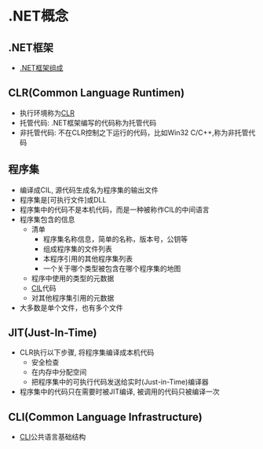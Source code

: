 # .NET概念

## .NET框架

- [.NET框架组成](dotNET_frame.md)

## CLR(Common Language Runtimen)

- 执行环境称为[CLR](dotNET_CLR.md)
- 托管代码: .NET框架编写的代码称为托管代码
- 非托管代码: 不在CLR控制之下运行的代码，比如Win32 C/C++,称为非托管代码

## 程序集

- 编译成CIL, 源代码生成名为程序集的输出文件
- 程序集是[可执行文件]或DLL
- 程序集中的代码不是本机代码，而是一种被称作CIL的中间语言
- 程序集包含的信息
  - 清单
    - 程序集名称信息，简单的名称，版本号，公钥等
    - 组成程序集的文件列表
    - 本程序引用的其他程序集列表
    - 一个关于哪个类型被包含在哪个程序集的地图
  - 程序中使用的类型的元数据
  - [CIL](dotNET_CIL.md)代码
  - 对其他程序集引用的元数据
- 大多数是单个文件，也有多个文件  

## JIT(Just-In-Time)

- CLR执行以下步骤, 将程序集编译成本机代码
  - 安全检查
  - 在内存中分配空间 
  - 把程序集中的可执行代码发送给实时(Just-in-Time)编译器
- 程序集中的代码只在需要时被JIT编译, 被调用的代码只被编译一次

## CLI(Common Language Infrastructure)

- [CLI](dotNET_CLI.md)公共语言基础结构

